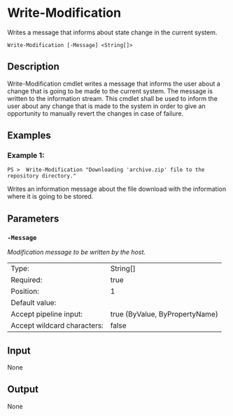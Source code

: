 # Write-Modification

Writes a message that informs about state change in the current system.

```Write-Modification [-Message] <String[]>```

## Description

Write-Modification cmdlet writes a message that informs the user about a change that is going to be made to the current system.
The message is written to the information stream. This cmdlet shall be used to inform the user about any change that is made
to the system in order to give an opportunity to manually revert the changes in case of failure.

## Examples

### Example 1:

```PS >  Write-Modification "Downloading 'archive.zip' file to the repository directory."```

Writes an information message about the file download with the information where it is going to be stored.

## Parameters

### ```-Message```

*Modification message to be written by the host.*

<table>
  <tr><td>Type:</td><td>String[]</td></tr>
  <tr><td>Required:</td><td>true</td></tr>
  <tr><td>Position:</td><td>1</td></tr>
  <tr><td>Default value:</td><td></td></tr>
  <tr><td>Accept pipeline input:</td><td>true (ByValue, ByPropertyName)</td></tr>
  <tr><td>Accept wildcard characters:</td><td>false</td></tr>
</table>

## Input

None

## Output

None
